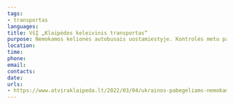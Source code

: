 ```yaml
---
tags:
- transportas
languages:
title: VšĮ „Klaipėdos keleivinis transportas“
purpose: Nemokamos kelionės autobusais uostamiestyje. Kontrolės metu pateikti Migracijos departamento išduotą registracijos kortelę.
location: 
time: 
phone: 
email: 
contacts: 
date: 
urls:
- https://www.atviraklaipeda.lt/2022/03/04/ukrainos-pabegeliams-nemokamos-keliones-miesto-autobusais/
---
```

